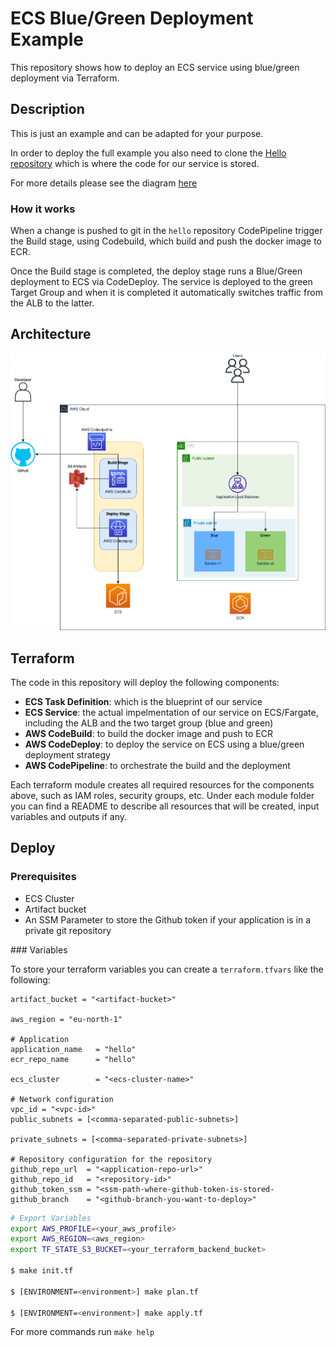 # ECS Blue/Green Deployment Example

This repository shows how to deploy an ECS service using blue/green deployment via Terraform.


## Description

This is just an example and can be adapted for your purpose.

In order to deploy the full example you also need to clone the [Hello repository](https://github.com/esgrano-evolate/hello) which is where the code for our service is stored.

For more details please see the diagram [here](#architecture)

### How it works

When a change is pushed to git in the `hello` repository CodePipeline trigger the Build stage, using Codebuild, which build and push the docker image to ECR.

Once the Build stage is completed, the deploy stage runs a Blue/Green deployment to ECS via CodeDeploy.
The service is deployed to the green Target Group and when it is completed it automatically switches traffic from the ALB to the latter.

## Architecture

![Diagram](/assets/ecs-blue-green.drawio.png)

## Terraform

The code in this repository will deploy the following components:
- **ECS Task Definition**: which is the blueprint of our service
- **ECS Service**: the actual impelmentation of our service on ECS/Fargate, including the ALB and the two target group (blue and green)
- **AWS CodeBuild**: to build the docker image and push to ECR
- **AWS CodeDeploy**: to deploy the service on ECS using a blue/green deployment strategy
- **AWS CodePipeline**: to orchestrate the build and the deployment

Each terraform module creates all required resources for the components above, such as IAM roles, security groups, etc.
Under each module folder you can find a README to describe all resources that will be created, input variables and outputs if any.

## Deploy

### Prerequisites

- ECS Cluster
- Artifact bucket
- An SSM Parameter to store the Github token if your application is in a private git repository

### Variables

To store your terraform variables you can create a `terraform.tfvars` like the following:

```
artifact_bucket = "<artifact-bucket>"

aws_region = "eu-north-1"

# Application
application_name   = "hello"
ecr_repo_name      = "hello"

ecs_cluster        = "<ecs-cluster-name>"

# Network configuration
vpc_id = "<vpc-id>"
public_subnets = [<comma-separated-public-subnets>]

private_subnets = [<comma-separated-private-subnets>]

# Repository configuration for the repository
github_repo_url  = "<application-repo-url>"
github_repo_id   = "<repository-id>"
github_token_ssm = "<ssm-path-where-github-token-is-stored-
github_branch    = "<github-branch-you-want-to-deploy>"
```

```bash
# Export Variables
export AWS_PROFILE=<your_aws_profile>
export AWS_REGION=<aws_region>
export TF_STATE_S3_BUCKET=<your_terraform_backend_bucket>

$ make init.tf

$ [ENVIRONMENT=<environment>] make plan.tf

$ [ENVIRONMENT=<environment>] make apply.tf
```

For more commands run `make help`
